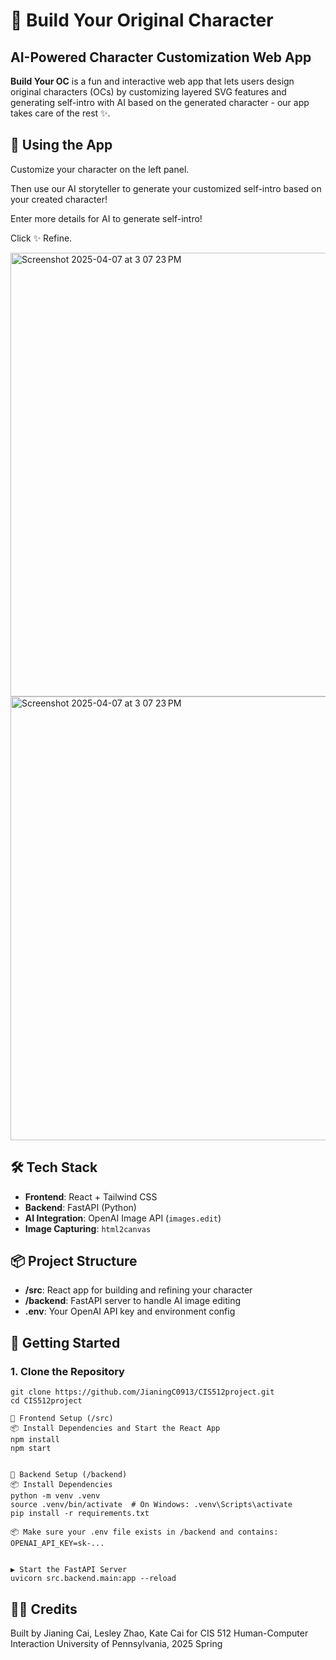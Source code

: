 # 🧸 Build Your Original Character
## AI-Powered Character Customization Web App


**Build Your OC** is a fun and interactive web app that lets users design original characters (OCs) by customizing layered SVG features and generating self-intro with AI based on the generated character - our app takes care of the rest ✨.



## 🧪 Using the App
Customize your character on the left panel.

Then use our AI storyteller to generate your customized self-intro based on your created character!

Enter more details for AI to generate self-intro!

Click ✨ Refine.

<img width="710" alt="Screenshot 2025-04-07 at 3 07 23 PM" src="https://github.com/user-attachments/assets/0698de7b-9e6a-4755-82c5-69394e1eb63d" />


<img width="710" alt="Screenshot 2025-04-07 at 3 07 23 PM" src="https://github.com/user-attachments/assets/ddea20d2-6b6b-462d-9c8a-c5a413172dde" />


## 🛠 Tech Stack

- **Frontend**: React + Tailwind CSS  
- **Backend**: FastAPI (Python)  
- **AI Integration**: OpenAI Image API (`images.edit`)  
- **Image Capturing**: `html2canvas`  



## 📦 Project Structure

- **/src**: React app for building and refining your character
- **/backend**: FastAPI server to handle AI image editing
- **.env**: Your OpenAI API key and environment config



## 🚀 Getting Started

### 1. Clone the Repository

```
git clone https://github.com/JianingC0913/CIS512project.git
cd CIS512project

🧩 Frontend Setup (/src)
📦 Install Dependencies and Start the React App
npm install
npm start


🧠 Backend Setup (/backend)
📦 Install Dependencies
python -m venv .venv
source .venv/bin/activate  # On Windows: .venv\Scripts\activate
pip install -r requirements.txt

📦 Make sure your .env file exists in /backend and contains:
OPENAI_API_KEY=sk-...


▶️ Start the FastAPI Server
uvicorn src.backend.main:app --reload
``` 




## 🧑‍🎨 Credits
Built by Jianing Cai, Lesley Zhao, Kate Cai for CIS 512 Human-Computer Interaction
University of Pennsylvania, 2025 Spring


